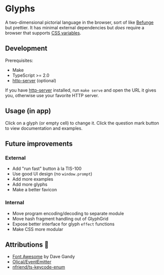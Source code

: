 # Glyphs

A two-dimensional pictorial language in the browser, sort of like [Befunge](https://esolangs.org/wiki/Befunge) but prettier. It has minimal external dependencies but *does* require a browser that supports [CSS variables](https://developer.mozilla.org/en-US/docs/Web/CSS/Using_CSS_variables).

## Development

Prerequisites:
- Make
- TypeScript >= 2.0
- [http-server] (optional)

If you have [http-server] installed, run `make serve` and open the URL it gives you, otherwise use your favorite HTTP server.

## Usage (in app)

Click on a glyph (or empty cell) to change it. Click the question mark button to view documentation and examples.

## Future improvements

### External
- Add "run fast" button à la TIS-100
- Use good UI design (no `window.prompt`)
- Add more examples
- Add more glyphs
- Make a better favicon

### Internal
- Move program encoding/decoding to separate module
- Move hash fragment handling out of GlyphGrid
- Expose better interface for glyph `effect` functions
- Make CSS more modular

## Attributions 💖

- [Font Awesome](http://fontawesome.io/) by Dave Gandy
- [Olical/EventEmitter](https://github.com/Olical/EventEmitter)
- [nfriend/ts-keycode-enum](https://github.com/nfriend/ts-keycode-enum)

[http-server]: https://github.com/indexzero/http-server
